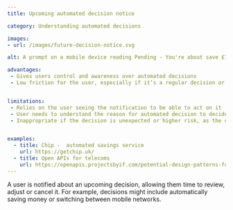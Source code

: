 ```yaml
---
title: Upcoming automated decision notice

category: Understanding automated decisions

images:
- url: /images/future-decision-notice.svg

alt: A prompt on a mobile device reading Pending - You're about save £7.23 and underneath a button reading Stop.

advantages:
 - Gives users control and awareness over automated decisions
 - Low friction for the user, especially if it’s a regular decision or event. If everything’s ok it requires no action


limitations:
 - Relies on the user seeing the notification to be able to act on it
 - User needs to understand the reason for automated decision to decide whether to change it
 - Inappropriate if the decision is unexpected or higher risk, as the default is for the decision to go ahead


examples:
  - title: Chip -  automated savings service
    url: https://getchip.uk/
  - title: Open APIs for telecoms
    url: https://openapis.projectsbyif.com/potential-design-patterns-for-open-apis-in-the-utilities-sector#futureswitchnotice
---
```


A user is notified about an upcoming decision, allowing them time to review, adjust or cancel it. For example, decisions might include automatically saving money or switching between mobile networks.
